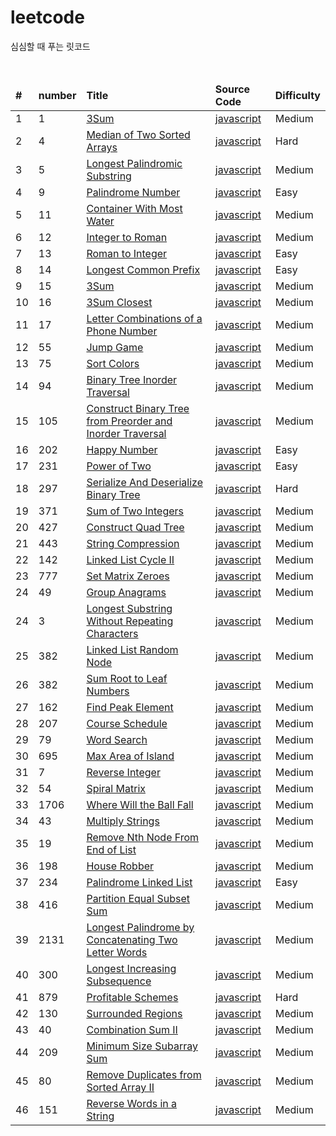 # leetcode

<p>심심할 때 푸는 릿코드</p>
<br/>

<table>
<thead>
    <tr>
       <td><b>#</b></td>
       <td><b>number</b></td>
       <td><b>Title</b></td>
       <td><b>Source Code</b></td>
       <td><b>Difficulty</b></td>
    </tr>
</thead>
<tbody>
    <tr>
        <td>1</td>
        <td>1</td>
        <td><a href="https://leetcode.com/explore/interview/card/top-interview-questions-medium/103/array-and-strings/776/">3Sum</a></td>
        <td><a href="https://github.com/leedoopal/leetcode/blob/main/1-TwoSum/index.js">javascript</a></td>
        <td>Medium</td>  
    </tr>
    <tr>
        <td>2</td>
        <td>4</td>
        <td><a href="https://leetcode.com/problems/median-of-two-sorted-arrays/">Median of Two Sorted Arrays</a></td>
        <td><a href="https://github.com/leedoopal/leetcode/blob/main/4-MedianOfTwoSortedArrays/index.js">javascript</a></td>
        <td>Hard</td>  
    </tr>
     <tr>
        <td>3</td>
        <td>5</td>
        <td><a href="https://leetcode.com/problems/longest-palindromic-substring/">Longest Palindromic Substring</a></td>
        <td><a href="https://github.com/leedoopal/leetcode/blob/main/5-LongestPalindromicSubstring/index.js">javascript</a></td>
        <td>Medium</td>  
    </tr>
    <tr>
        <td>4</td>
        <td>9</td>
        <td><a href="https://leetcode.com/problems/palindrome-number/">Palindrome Number</a></td>
        <td><a href="https://github.com/leedoopal/leetcode/blob/main/9-PalindromeNumber/index.js">javascript</a></td>
        <td>Easy</td>  
    </tr>
    <tr>
        <td>5</td>
        <td>11</td>
        <td><a href="https://leetcode.com/problems/container-with-most-water/">Container With Most Water</a></td>
        <td><a href="https://github.com/leedoopal/leetcode/blob/main/11-ContainerWithMostWater/index.js">javascript</a></td>
        <td>Medium</td>  
    </tr>
    <tr>
        <td>6</td>
        <td>12</td>
        <td><a href="https://leetcode.com/problems/integer-to-roman/">Integer to Roman</a></td>
        <td><a href="https://github.com/leedoopal/leetcode/blob/main/12-IntegerToRoman/O(1).js">javascript</a></td>
        <td>Medium</td>  
    </tr>
    <tr>
        <td>7</td>
        <td>13</td>
        <td><a href="https://leetcode.com/problems/roman-to-integer/">Roman to Integer</a></td>
        <td><a href="https://github.com/leedoopal/leetcode/blob/main/13-RomanToInteger/index.js">javascript</a></td>
        <td>Easy</td>  
    </tr>
    <tr>
        <td>8</td>
        <td>14</td>
        <td><a href="https://leetcode.com/problems/longest-common-prefix/">Longest Common Prefix</a></td>
        <td><a href="https://github.com/leedoopal/leetcode/blob/main/14-LongestCommonPrefix/index.js">javascript</a></td>
        <td>Easy</td>  
    </tr>
    <tr>
        <td>9</td>
        <td>15</td>
        <td><a href="https://leetcode.com/problems/3sum/">3Sum</a></td>
        <td><a href="https://github.com/leedoopal/leetcode/blob/main/15-3Sum/index.js">javascript</a></td>
        <td>Medium</td>  
    </tr>
    <tr>
        <td>10</td>
        <td>16</td>
        <td><a href="https://leetcode.com/problems/3sum-closest/">3Sum Closest</a></td>
        <td><a href="https://github.com/leedoopal/leetcode/blob/main/16-3SumClosest/index.js">javascript</a></td>
        <td>Medium</td>  
    </tr>
    <tr>
        <td>11</td>
        <td>17</td>
        <td><a href="https://leetcode.com/problems/letter-combinations-of-a-phone-number/">Letter Combinations of a Phone Number</a></td>
        <td><a href="https://github.com/leedoopal/leetcode/blob/main/17-LetterCombinationsOfAPhoneNumber/index.js">javascript</a></td>
        <td>Medium</td> 
    </tr>
     <tr>
        <td>12</td>
        <td>55</td>
        <td><a href="https://leetcode.com/problems/jump-game/">Jump Game</a></td>
        <td><a href="https://github.com/leedoopal/leetcode/blob/main/55-JumpGame/index.js">javascript</a></td>
        <td>Medium</td> 
    </tr>
    <tr>
        <td>13</td>
        <td>75</td>
        <td><a href="https://leetcode.com/problems/sort-colors/">Sort Colors</a></td>
        <td><a href="https://github.com/leedoopal/leetcode/blob/main/75-SortColors/index.js">javascript</a></td>
        <td>Medium</td> 
    </tr>
    <tr>
        <td>14</td>
        <td>94</td>
        <td><a href="https://leetcode.com/problems/binary-tree-inorder-traversal/">Binary Tree Inorder Traversal</a></td>
        <td><a href="https://github.com/leedoopal/leetcode/blob/main/94-BinaryTreeInorderTraversal/BinaryTreeInorderTraversal.js">javascript</a></td>
        <td>Medium</td> 
    </tr>
    <tr>
        <td>15</td>
        <td>105</td>
        <td><a href="https://leetcode.com/problems/construct-binary-tree-from-preorder-and-inorder-traversal/">Construct Binary Tree from Preorder and Inorder Traversal</a></td>
        <td><a href="https://github.com/leedoopal/leetcode/blob/main/105-ConstructBinaryTreeFromPreorderandInorderTraversal/index.js">javascript</a></td>
        <td>Medium</td> 
    </tr>
    <tr>
        <td>16</td>
        <td>202</td>
        <td><a href="https://leetcode.com/problems/happy-number/">Happy Number</a></td>
        <td><a href="https://github.com/leedoopal/leetcode/blob/main/202-HappyNumber/index.js">javascript</a></td>
        <td>Easy</td>  
    </tr>
    <tr>
        <td>17</td>
        <td>231</td>
        <td><a href="https://leetcode.com/problems/power-of-two/">Power of Two</a></td>
        <td><a href="https://github.com/leedoopal/leetcode/blob/main/231-PowerOfTwo/index.js">javascript</a></td>
        <td>Easy</td> 
    </tr>
    <tr>
        <td>18</td>
        <td>297</td>
        <td><a href="https://leetcode.com/problems/serialize-and-deserialize-binary-tree/">Serialize And Deserialize Binary Tree</a></td>
        <td><a href="https://github.com/leedoopal/leetcode/blob/main/297-SerializeAndDeserializeBinaryTree/index.js">javascript</a></td>
        <td>Hard</td>  
    </tr>
    <tr>
        <td>19</td>
        <td>371</td>
        <td><a href="https://leetcode.com/problems/sum-of-two-integers/">Sum of Two Integers</a></td>
        <td><a href="https://github.com/leedoopal/leetcode/blob/main/371-SumOfTwoIntegers/index.js">javascript</a></td>
        <td>Medium</td> 
    </tr>  
    <tr>
        <td>20</td>
        <td>427</td>
        <td><a href="https://leetcode.com/problems/construct-quad-tree/">Construct Quad Tree</a></td>
        <td><a href="https://github.com/leedoopal/leetcode/blob/main/427-ConstructQuadTree/index.js">javascript</a></td>
        <td>Medium</td> 
    </tr>  
    <tr>
        <td>21</td>
        <td>443</td>
        <td><a href="https://leetcode.com/problems/string-compression/">String Compression</a></td>
        <td><a href="https://github.com/leedoopal/leetcode/blob/main/443-StringCompression/index.js">javascript</a></td>
        <td>Medium</td> 
    </tr>  
    <tr>
        <td>22</td>
        <td>142</td>
        <td><a href="https://leetcode.com/problems/linked-list-cycle-ii/">Linked List Cycle II</a></td>
        <td><a href="https://github.com/leedoopal/leetcode/blob/main/142-LinkedListCycleII/index.js">javascript</a></td>
        <td>Medium</td> 
    </tr>  
    <tr>
        <td>23</td>
        <td>777</td>
        <td><a href="https://leetcode.com/problems/set-matrix-zeroes/">Set Matrix Zeroes</a></td>
        <td><a href="https://github.com/leedoopal/leetcode/blob/main/777-SetMatrixZeroes/index.js">javascript</a></td>
        <td>Medium</td> 
    </tr>  
    <tr>
        <td>24</td>
        <td>49</td>
        <td><a href="https://leetcode.com/problems/group-anagrams/">Group Anagrams</a></td>
        <td><a href="https://github.com/leedoopal/leetcode/blob/main/49-GroupAnagrams/index.js">javascript</a></td>
        <td>Medium</td> 
    </tr>  
    <tr>
        <td>24</td>
        <td>3</td>
        <td><a href="https://leetcode.com/problems/longest-substring-without-repeating-characters/">Longest Substring Without Repeating Characters</a></td>
        <td><a href="https://github.com/leedoopal/leetcode/blob/main/3-LongestSubstringWithoutRepeatingCharacters/index.js">javascript</a></td>
        <td>Medium</td> 
    </tr>  
    <tr>
        <td>25</td>
        <td>382</td>
        <td><a href="https://leetcode.com/problems/linked-list-random-node/description/">Linked List Random Node</a></td>
        <td><a href="https://github.com/leedoopal/leetcode/blob/main/382-LinkedListRandomNode/index.js">javascript</a></td>
        <td>Medium</td> 
    </tr>  
    <tr>
        <td>26</td>
        <td>382</td>
        <td><a href="https://leetcode.com/problems/sum-root-to-leaf-numbers/description/">Sum Root to Leaf Numbers</a></td>
        <td><a href="https://github.com/leedoopal/leetcode/blob/main/129-SumRootToLeafNumbers/index.js">javascript</a></td>
        <td>Medium</td> 
    </tr>  
    <tr>
        <td>27</td>
        <td>162</td>
        <td><a href="https://leetcode.com/problems/find-peak-element/solutions/?languageTags=javascript">Find Peak Element</a></td>
        <td><a href="https://github.com/leedoopal/leetcode/blob/main/162-FindPeakElement/index.js">javascript</a></td>
        <td>Medium</td> 
    </tr> 
    <tr>
        <td>28</td>
        <td>207</td>
        <td><a href="https://leetcode.com/problems/course-schedule/description/">Course Schedule</a></td>
        <td><a href="https://github.com/leedoopal/leetcode/blob/main/207-CourseSchedule/index.js">javascript</a></td>
        <td>Medium</td> 
    </tr> 
    <tr>
        <td>29</td>
        <td>79</td>
        <td><a href="https://leetcode.com/problems/word-search/description/">Word Search</a></td>
        <td><a href="https://github.com/leedoopal/leetcode/blob/main/79-WordSearch/index.js">javascript</a></td>
        <td>Medium</td> 
    </tr> 
    <tr>
        <td>30</td>
        <td>695</td>
        <td><a href="https://leetcode.com/problems/max-area-of-island/description/">Max Area of Island</a></td>
        <td><a href="https://github.com/leedoopal/leetcode/blob/main/30-MaxAreaOfIsland/index.js">javascript</a></td>
        <td>Medium</td> 
    </tr>   
    <tr>
        <td>31</td>
        <td>7</td>
        <td><a href="https://leetcode.com/problems/reverse-integer/description/">Reverse Integer</a></td>
        <td><a href="https://github.com/leedoopal/leetcode/blob/main/7-Reverse Integer/index.js">javascript</a></td>
        <td>Medium</td> 
    </tr>   
    <tr>
        <td>32</td>
        <td>54</td>
        <td><a href="https://leetcode.com/problems/spiral-matrix/description">Spiral Matrix</a></td>
        <td><a href="https://github.com/leedoopal/leetcode/blob/main/54-SpiralMatrix/index.js">javascript</a></td>
        <td>Medium</td> 
    </tr>   
    <tr>
        <td>33</td>
        <td>1706</td>
        <td><a href="https://leetcode.com/problems/where-will-the-ball-fall/description">Where Will the Ball Fall</a></td>
        <td><a href="https://github.com/leedoopal/leetcode/blob/main/1706-WhereWillTheBallFall/index.js">javascript</a></td>
        <td>Medium</td> 
    </tr>   
    <tr>
        <td>34</td>
        <td>43</td>
        <td><a href="https://leetcode.com/problems/multiply-strings/description">Multiply Strings</a></td>
        <td><a href="https://github.com/leedoopal/leetcode/blob/main/43-MultiplyStrings/index.js">javascript</a></td>
        <td>Medium</td> 
    </tr>   
    <tr>
        <td>35</td>
        <td>19</td>
        <td><a href="https://leetcode.com/problems/remove-nth-node-from-end-of-list/description/">Remove Nth Node From End of List</a></td>
        <td><a href="https://github.com/leedoopal/leetcode/blob/main/19-RemoveNthNodeFromEndOfList/index.js">javascript</a></td>
        <td>Medium</td> 
    </tr>   
    <tr>
        <td>36</td>
        <td>198</td>
        <td><a href="https://leetcode.com/problems/house-robber/description/">House Robber</a></td>
        <td><a href="https://github.com/leedoopal/leetcode/blob/main/198-HouseRobber/index.js">javascript</a></td>
        <td>Medium</td> 
    </tr>   
    <tr>
        <td>37</td>
        <td>234</td>
        <td><a href="https://leetcode.com/problems/palindrome-linked-list">Palindrome Linked List</a></td>
        <td><a href="https://github.com/leedoopal/leetcode/blob/main/234-PalindromeLinkedList/index.js">javascript</a></td>
        <td>Easy</td> 
    </tr>   
    <tr>
        <td>38</td>
        <td>416</td>
        <td><a href="https://leetcode.com/problems/partition-equal-subset-sum">Partition Equal Subset Sum</a></td>
        <td><a href="https://github.com/leedoopal/leetcode/blob/main/416-PartitionEqualSubsetSum/index.js">javascript</a></td>
        <td>Medium</td> 
    </tr>
    <tr>
        <td>39</td>
        <td>2131</td>
        <td><a href="https://leetcode.com/problems/longest-palindrome-by-concatenating-two-letter-words">Longest Palindrome by Concatenating Two Letter Words</a></td>
        <td><a href="https://github.com/leedoopal/leetcode/blob/main/2131-LongestPalindromeByConcatenatingTwoLetterWords/index.js">javascript</a></td>
        <td>Medium</td> 
    </tr>   
    <tr>
        <td>40</td>
        <td>300</td>
        <td><a href="https://leetcode.com/problems/longest-increasing-subsequence/description/">Longest Increasing Subsequence</a></td>
        <td><a href="https://github.com/leedoopal/leetcode/blob/main/300-LongestIncreasingSubsequence/index.js">javascript</a></td>
        <td>Medium</td> 
    </tr>  
    <tr>
        <td>41</td>
        <td>879</td>
        <td><a href="https://leetcode.com/problems/profitable-schemes/description/">Profitable Schemes</a></td>
        <td><a href="https://github.com/leedoopal/leetcode/blob/main/879-ProfitableSchemes/index.js">javascript</a></td>
        <td>Hard</td> 
    </tr>  
    <tr>
        <td>42</td>
        <td>130</td>
        <td><a href="https://leetcode.com/problems/surrounded-regions/description">Surrounded Regions
</a></td>
        <td><a href="https://github.com/leedoopal/leetcode/blob/main/130-SurroundedRegions/index.js">javascript</a></td>
        <td>Medium</td> 
    </tr>  
    <tr>
        <td>43</td>
        <td>40</td>
        <td><a href="https://leetcode.com/problems/surrounded-regions/description">Combination Sum II
</a></td>
        <td><a href="https://github.com/leedoopal/leetcode/blob/main/40-CombinationSumII/index.js">javascript</a></td>
        <td>Medium</td> 
    </tr> 
    <tr>
        <td>44</td>
        <td>209</td>
        <td><a href="https://leetcode.com/problems/minimum-size-subarray-sum/description/">Minimum Size Subarray Sum
</a></td>
        <td><a href="https://github.com/leedoopal/leetcode/blob/main/209-MinimumSizeSubarraySum/index.js">javascript</a></td>
        <td>Medium</td> 
    </tr> 
<tr>
        <td>45</td>
        <td>80</td>
        <td><a href="https://leetcode.com/problems/remove-duplicates-from-sorted-array-ii">Remove Duplicates from Sorted Array II
</a></td>
        <td><a href="https://github.com/leedoopal/leetcode/blob/main/80-RemoveDuplicatesFromSortedArrayII/index.js">javascript</a></td>
        <td>Medium</td> 
    </tr> 
<tr>
        <td>46</td>
        <td>151</td>
        <td><a href="https://leetcode.com/problems/reverse-words-in-a-string/">Reverse Words in a String
</a></td>
        <td><a href="https://github.com/leedoopal/leetcode/blob/main/151-ReverseWordsInAString/index.js">javascript</a></td>
        <td>Medium</td> 
    </tr> 
</tbody>
</table>

